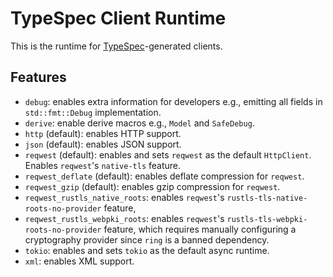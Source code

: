 # TypeSpec Client Runtime

This is the runtime for [TypeSpec](https://typespec.io)-generated clients.

## Features

* `debug`: enables extra information for developers e.g., emitting all fields in `std::fmt::Debug` implementation.
* `derive`: enable derive macros e.g., `Model` and `SafeDebug`.
* `http` (default): enables HTTP support.
* `json` (default): enables JSON support.
* `reqwest` (default): enables and sets `reqwest` as the default `HttpClient`. Enables `reqwest`'s `native-tls` feature.
* `reqwest_deflate` (default): enables deflate compression for `reqwest`.
* `reqwest_gzip` (default): enables gzip compression for `reqwest`.
* `reqwest_rustls_native_roots`: enables `reqwest`'s `rustls-tls-native-roots-no-provider` feature,
* `reqwest_rustls_webpki_roots`: enables `reqwest`'s `rustls-tls-webpki-roots-no-provider` feature,
  which requires manually configuring a cryptography provider since `ring` is a banned dependency.
* `tokio`: enables and sets `tokio` as the default async runtime.
* `xml`: enables XML support.
